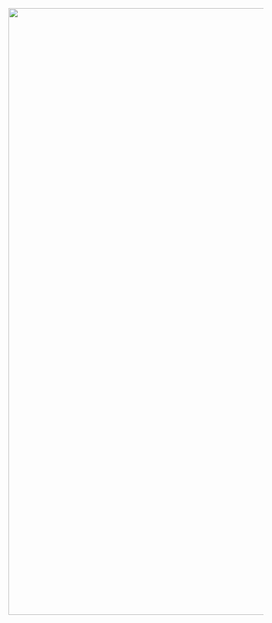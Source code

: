 <p align="center">
  <img width="1200" src="https://media.discordapp.net/attachments/884052584762077245/1131934217400492073/Group_296.jpg?width=1920&height=859">
  <!-- make this an animated gif at some point ^^^ (07/11/22 - date of comment) -->
</p>
